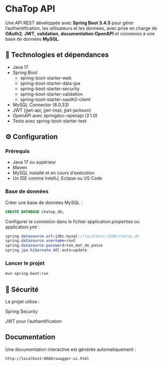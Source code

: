 # ChaTop API

Une API REST développée avec **Spring Boot 3.4.5** pour gérer l’authentification, les utilisateurs et les données, avec prise en charge de **OAuth2**, **JWT**, **validation**, **documentation OpenAPI** et connexion à une base de données **MySQL**.

## 📌 Technologies et dépendances

- Java 17
- Spring Boot
    - spring-boot-starter-web
    - spring-boot-starter-data-jpa
    - spring-boot-starter-security
    - spring-boot-starter-validation
    - spring-boot-starter-oauth2-client
- MySQL Connector (8.0.33)
- JWT (jjwt-api, jjwt-impl, jjwt-jackson)
- OpenAPI avec springdoc-openapi (2.1.0)
- Tests avec spring-boot-starter-test

## ⚙️ Configuration

### Prérequis

- Java 17 ou supérieur
- Maven
- MySQL installé et en cours d'exécution
- Un IDE comme IntelliJ, Eclipse ou VS Code

### Base de données

Créer une base de données MySQL :

```sql
CREATE DATABASE chatop_db;
```
Configurer la connexion dans le fichier application.properties ou application.yml :

```java
spring.datasource.url=jdbc:mysql://localhost:3306/chatop_db
spring.datasource.username=root
spring.datasource.password=ton_mot_de_passe
spring.jpa.hibernate.ddl-auto=update
```

### Lancer le projet

```bash
mvn spring-boot:run
```

## 🔐 Sécurité

Le projet utilise :

Spring Security

JWT pour l’authentification

##  Documentation

Une documentation interactive est générée automatiquement :

```bash
http://localhost:8080/swagger-ui.html
```